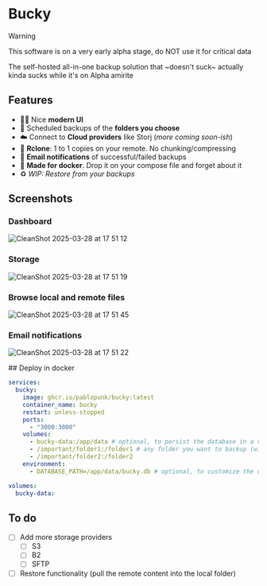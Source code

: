 # Bucky

> [!WARNING]  
> This software is on a very early alpha stage, do NOT use it for critical data

The self-hosted all-in-one backup solution that ~doesn't suck~ actually kinda sucks while it's on Alpha amirite

## Features

* 💅🏼 Nice **modern UI**
* 📁 Scheduled backups of the **folders you choose**
* ☁️ Connect to **Cloud providers** like Storj (_more coming soon-ish_)
* 💯 **Rclone**: 1 to 1 copies on your remote. No chunking/compressing
* 📩 **Email notifications** of successful/failed backups
* 🐳 **Made for docker**. Drop it on your compose file and forget about it
* ♻️ _WIP: Restore from your backups_

## Screenshots

### Dashboard

![CleanShot 2025-03-28 at 17 51 12](https://github.com/user-attachments/assets/b4fb5f61-a253-4279-b7ae-23acf355df16)

### Storage

![CleanShot 2025-03-28 at 17 51 19](https://github.com/user-attachments/assets/2b4ad01c-98d7-4f86-8cdc-a7c6e6444962)

### Browse local and remote files

![CleanShot 2025-03-28 at 17 51 45](https://github.com/user-attachments/assets/5e2ba0c7-2d0d-4dae-b571-25ef903e1460)

### Email notifications

![CleanShot 2025-03-28 at 17 51 22](https://github.com/user-attachments/assets/8047e7c4-dfb9-4bf9-8309-801bcaddce97)

## Deploy in docker

```yaml
services:
  bucky:
    image: ghcr.io/pablopunk/bucky:latest
    container_name: bucky
    restart: unless-stopped
    ports:
      - "3000:3000"
    volumes:
      - bucky-data:/app/data # optional, to persist the database in a volume
      - /important/folder1:/folder1 # any folder you want to backup (with any path)
      - /important/folder2:/folder2
    environment:
      - DATABASE_PATH=/app/data/bucky.db # optional, to customize the db location

volumes:
  bucky-data:
```

## To do

- [ ] Add more storage providers
  - [ ] S3
  - [ ] B2
  - [ ] SFTP
- [ ] Restore functionality (pull the remote content into the local folder)
